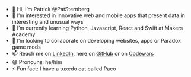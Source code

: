 - 👋 Hi, I’m Patrick @PatSternberg
- 👀 I’m interested in innovative web and mobile apps that present data in interesting and unusual ways
- 🌱 I’m currently learning Python, Javascript, React and Swift at Makers Academy
- 💞️ I’m looking to collaborate on developing websites, apps or Paradox game mods
- 📫 Reach me on [LinkedIn](https://www.linkedin.com/in/patrick-skipworth-a87a20145/), here on [GitHub](https://github.com/PatSternberg) or on [Codewars](https://www.codewars.com/users/PatSkip)
- 😄 Pronouns: he/him
- ⚡ Fun fact: I have a tuxedo cat called Paco

<!---
PatSternberg/PatSternberg is a ✨ special ✨ repository because its `README.md` (this file) appears on your GitHub profile.
You can click the Preview link to take a look at your changes.
--->
